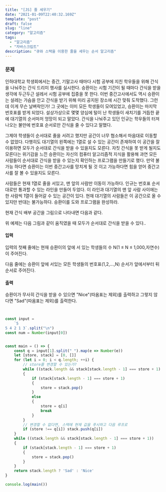 ```yaml
---
title: "[JS] 줄 세우기"
date: "2021-01-09T22:40:32.169Z"
template: "post"
draft: false
slug: "line"
category: "알고리즘"
tags:
  - "알고리즘"
  - "자바스크립트"
description: "큐와 스택을 이용한 줄을 세우는 순서 알고리즘"
---
```

 ### 문제
 인하대학교 학생회에서는 중간, 기말고사 때마다 시험 공부에 지친 학우들을 위해 간식을 나눠주는 간식 드리미 행사를 실시한다. 승환이는 시험 기간이 될 때마다 간식을 받을 생각에 두근두근 설레서 시험 공부에 집중을 못 한다. 이번 중간고사에서도 역시 승환이는 설레는 가슴을 안고 간식을 받기 위해 미리 공지된 장소에 시간 맞춰 도착했다. 그런데 이게 무슨 날벼락인가! 그 곳에는 이미 모든 학생들이 모여있었고, 승환이는 마지막 번호표를 받게 되었다. 설상가상으로 몇몇 양심에 털이 난 학생들이 새치기를 거듭한 끝에 대기열의 순서마저 엉망이 되고 말았다. 간식을 나눠주고 있던 인규는 학우들의 터져 나오는 불만에 번호표 순서로만 간식을 줄 수 있다고 말했다. 

 그제야 학생들이 순서대로 줄을 서려고 했지만 공간이 너무 협소해서 마음대로 이동할 수 없었다. 다행히도 대기열의 왼쪽에는 1열로 설 수 있는 공간이 존재하여 이 공간을 잘 이용하면 모두가 순서대로 간식을 받을 수 있을지도 모른다. 자칫 간식을 못 받게 될지도 모른다는 위기감을 느낀 승환이는 자신의 컴퓨터 알고리즘적 지식을 활용해 과연 모든 사람들이 순서대로 간식을 받을 수 있는지 확인하는 프로그램을 만들기로 했다. 만약 불가능 하다면 승환이는 이번 중간고사를 망치게 될 것 이고 가능하다면 힘을 얻어 중간고사를 잘 볼 수 있을지도 모른다.

 사람들은 현재 1열로 줄을 서있고, 맨 앞의 사람만 이동이 가능하다. 인규는 번호표 순서대로만 통과할 수 있는 라인을 만들어 두었다. 이 라인과 대기열의 맨 앞 사람 사이에는 한 사람씩 1열이 들어갈 수 있는 공간이 있다. 현재 대기열의 사람들은 이 공간으로 올 수 있지만 반대는 불가능하다. 승환이를 도와 프로그램을 완성하라.

 현재 간식 배부 공간을 그림으로 나타내면 다음과 같다.



 위 예제는 다음 그림과 같이 움직였을 때 모두가 순서대로 간식을 받을 수 있다..



#### 입력
입력의 첫째 줄에는 현재 승환이의 앞에 서 있는 학생들의 수 N(1 ≤ N ≤ 1,000,자연수)이 주어진다.

다음 줄에는 승환이 앞에 서있는 모든 학생들의 번호표(1,2,...,N) 순서가 앞에서부터 뒤 순서로 주어진다.

 #### 출력
 승환이가 무사히 간식을 받을 수 있으면 "Nice"(따옴표는 제외)를 출력하고 그렇지 않다면 "Sad"(따옴표는 제외)를 출력한다.

``` javascript


const input =
    `5
5 4 2 1 3`.split("\n")
const num = Number(input[0])


const main = () => {
    const q = input[1].split(" ").map(e => Number(e))
    let [store, stack] = [0, []]
    for (let i = 0; i < q.length; ++i) {
        // store를 변경할 수 있는가?
        while ((stack.length && stack[stack.length - 1] === store + 1) || q[i] === store + 1) 
        {
            if (stack[stack.length - 1] === store + 1) 
            {
                store = stack.pop()
            } 
            else 
            {
                store = q[i]
                break
            }
        }
        // 변경할 수 없다면, 스택에 현재 값을 푸시하고 다음 루프로
        if (store !== q[i]) stack.push(q[i])
    }
    while ((stack.length && stack[stack.length - 1] === store + 1)) 
    {
        if (stack[stack.length - 1] === store + 1) 
        {
            store = stack.pop()
        }
    }
    return stack.length ? 'Sad' : 'Nice'
}

console.log(main())
```
